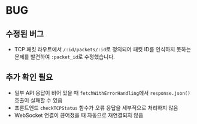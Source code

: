 # BUG

## 수정된 버그
- TCP 패킷 라우트에서 `/:id/packets/:id`로 정의되어 패킷 ID를 인식하지 못하는 문제를 발견하여 `:packet_id`로 수정했습니다.

## 추가 확인 필요
- 일부 API 응답이 비어 있을 때 `fetchWithErrorHandling`에서 `response.json()` 호출이 실패할 수 있음
- 프론트엔드 `checkTCPStatus` 함수가 오류 응답을 세부적으로 처리하지 않음
- WebSocket 연결이 끊어졌을 때 자동으로 재연결되지 않음
